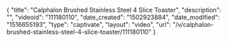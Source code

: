 {
    "title": "Calphalon Brushed Stainless Steel 4 Slice Toaster",
    "description": "",
    "videoid": "111180110",
    "date_created": "1502923884",
    "date_modified": "1516655193",
    "type": "captivate",
    "layout": "video",
    "url": "\/v\/calphalon-brushed-stainless-steel-4-slice-toaster\/111180110"
}